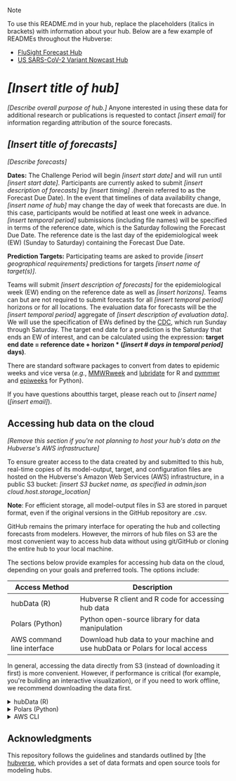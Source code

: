 > [!NOTE]
> To use this README.md in your hub, replace the placeholders (italics in
> brackets) with information about your hub.
> Below are a few example of READMEs throughout the Hubverse:
>
> - [FluSight Forecast Hub](https://github.com/cdcepi/FluSight-forecast-hub/blob/main/README.md)
> - [US SARS-CoV-2 Variant Nowcast Hub](https://github.com/reichlab/variant-nowcast-hub)

# *[Insert title of hub]*

*[Describe overall purpose of hub.]* Anyone interested in using these data for additional research or publications is
requested to contact *[insert email]* for information regarding attribution of the source forecasts.

## *[Insert title of forecasts]*

*[Describe forecasts]*

**Dates:** The Challenge Period will begin *[insert start date]* and will run until *[insert start date]*. Participants
are currently asked to submit *[insert description of forecasts]*  by *[insert timing]* .(herein referred to as the
Forecast Due Date). In the event that timelines of data availability change, *[insert name of hub]*  may change the
day of week that forecasts are due. In this case, participants would be notified at least one week in advance.
*[insert temporal period]* submissions (including file names) will be specified in terms of the reference date, which
is the Saturday following the Forecast Due Date. The reference date is the last day of the epidemiological week (EW)
(Sunday to Saturday) containing the Forecast Due Date.

**Prediction Targets:**
Participating teams are asked to provide *[insert geographical requirements]* predictions for targets
*[insert name of target(s)]*.

Teams will submit *[insert description of forecasts]* for the epidemiological week (EW) ending on the reference date
as well as *[insert horizons]*. Teams can but are not required to submit forecasts for all *[insert temporal period]*
horizons or for all locations. The evaluation data for forecasts will be the *[insert temporal period]* aggregate of
*[insert description of evaluation data]*. We will use the specification of EWs defined by the
[CDC](https://wwwn.cdc.gov/nndss/document/MMWR_Week_overview.pdf), which run Sunday through Saturday. The target end
date for a prediction is the Saturday that ends an EW of interest, and can be calculated using the expression:
**target end date = reference date + horizon * (*[insert # days in temporal period]* days)**.

There are standard software packages to convert from dates to epidemic weeks and vice versa (*e.g.*,
[MMWRweek](https://cran.r-project.org/web/packages/MMWRweek/) and
[lubridate](https://lubridate.tidyverse.org/reference/week.html) for R and [pymmwr](https://pypi.org/project/pymmwr/)
and [epiweeks](https://pypi.org/project/epiweeks/) for Python).

If you have questions aboutthis target, please reach out to *[insert name]* (*[insert email]*).

## Accessing hub data on the cloud

*[Remove this section if you're not planning to host your hub's data on the Hubverse's AWS infrastructure]*

To ensure greater access to the data created by and submitted to this hub, real-time copies of its model-output,
target, and configuration files are hosted on the Hubverse's Amazon Web Services (AWS) infrastructure,
in a public S3 bucket:
*[insert S3 bucket name, as specified in admin.json cloud.host.storage_location]*

**Note**: For efficient storage, all model-output files in S3 are stored in parquet format, even if the original
versions in the GitHub repository are .csv.

GitHub remains the primary interface for operating the hub and collecting forecasts from modelers.
However, the mirrors of hub files on S3 are the most convenient way to access hub data without using git/GitHub or
cloning the entire hub to your local machine.

The sections below provide examples for accessing hub data on the cloud, depending on your goals and
preferred tools. The options include:

| Access Method              | Description                                                                           |
| -------------------------- | ------------------------------------------------------------------------------------- |
| hubData (R)                | Hubverse R client and R code for accessing hub data                                   |
| Polars (Python)            | Python open-source library for data manipulation                                      |
| AWS command line interface | Download hub data to your machine and use hubData or Polars for local access          |

In general, accessing the data directly from S3 (instead of downloading it first) is more convenient. However, if
performance is critical (for example, you're building an interactive visualization), or if you need to work offline,
we recommend downloading the data first.

<!-------------------------------------------------- hubData ------------------------------------------------------->

<details>

<summary>hubData (R)</summary>

[hubData](https://hubverse-org.github.io/hubData), the Hubverse R client, can create an interactive session
for accessing, filtering, and transforming hub model output data stored in S3.

hubData is a good choice if you:

- already use R for data analysis
- want to interactively explore hub data from the cloud without downloading it
- want to save a subset of the hub's data (*e.g.*, forecasts for a specific date or target) to your local machine
- want to save hub data in a different file format (*e.g.*, parquet to .csv)

### Installing hubData

To install hubData and its dependencies (including the dplyr and arrow packages), follow the [instructions in the hubData documentation](https://hubverse-org.github.io/hubData/#installation).

### Using hubData

hubData's [`connect_hub()` function](https://hubverse-org.github.io/hubData/reference/connect_hub.html) returns an [Arrow
multi-file dataset](https://arrow.apache.org/docs/r/reference/Dataset.html) that represents a hub's model output data.
The dataset can be filtered and transformed using dplyr and then materialized into a local data frame
using the [`collect_hub()` function](https://hubverse-org.github.io/hubData/reference/collect_hub.html).


#### Accessing target data

*[hubData will be updated to access target data once the Hubverse target data standards are finalized.]*

#### Accessing model output data

Below is an example of using hubData to connect to a hub on S3 and filter the model output data.

```r
library(dplyr)
library(hubData)

bucket_name <- "hub-bucket-name"
hub_bucket <- s3_bucket(bucket_name)
hub_con <- hubData::connect_hub(hub_bucket, file_format = "parquet", skip_checks = TRUE)
hub_con %>%
  dplyr::filter(location == "MA", output_type == "quantile") %>%
  hubData::collect_hub()

```

- [full hubData documentation](https://hubverse-org.github.io/hubData/)

</details>

<!--------------------------------------------------- Polars ------------------------------------------------------->

<details>

<summary>Polars (Python)</summary>

The Hubverse team is currently developing a Python client (hubDataPy). Until hubDataPy is ready,
the [Polars](https://pola.rs/) library is a good option for working with hub data in S3.
Similar to pandas, Polars is based on dataframes and series. However, Polars has a more straightforward API and is
designed to work with larger-than-memory datasets.

Pandas users can access hub data as described below and then use the `to_pandas()` method to convert a Polars dataframe
to pandas format.

Polars is a good choice if you:

- already use Python for data analysis
- want to interactively explore hub data from the cloud without downloading it
- want to save a subset of the hub's data (*e.g.*, forecasts for a specific date or target) to your local machine
- want to save hub data in a different file format (*e.g.*, parquet to .csv)

### Installing polars

Use pip to install Polars:

```sh
pip install polars
```

### Using Polars

The examples below use the Polars
[`scan_parquet()` function](https://docs.pola.rs/api/python/dev/reference/api/polars.scan_parquet.html), which returns a
[LazyFrame](https://docs.pola.rs/api/python/stable/reference/lazyframe/index.html).
LazyFrames do not perform computations until necessary, so any filtering and transforms you apply to the data are
deferred until an explicit
[`collect()` operation](https://docs.pola.rs/api/python/stable/reference/lazyframe/api/polars.LazyFrame.collect.html#polars.LazyFrame.collect).

#### Accessing target data

Get all oracle-output files into a single DataFrame.

```python
import polars as pl

oracle_data = pl.scan_parquet(
    # the structure of the s3 link below will depend on how your hub organizes target data
    "s3://[hub-bucket-name]/target-data/oracle-output/*/*.parquet",
    storage_options={"skip_signature": "true"}
)

# filter and transform as needed and collect into a dataframe, for example:
oracle_dataframe = oracle_data.filter(pl.col("location") == "MA").collect()
```

#### Accessing model output data

Get the model-output files for a specific team (all rounds).
This example uses
[glob patterns to read from data multiple files into a single dataset](https://docs.pola.rs/user-guide/io/multiple/#reading-into-a-single-dataframe).

```python
import polars as pl

lf = pl.scan_parquet(
    "s3://[hub-bucket-name]/model-output/[modeling team name]/*.parquet",
    storage_options={"skip_signature": "true"}
)
```

#### Using partitions (hive-style)

If your data uses hive-style partitioning, Polars can use the partitions to filter the data before reading it.

```python
from datetime import datetime
import polars as pl

oracle_data = pl.scan_parquet(
    "s3://[hub-bucket-name]/target-data/oracle-output/",
    hive_partitioning=True,
    storage_options={"skip_signature": "true"}) \
.filter(pl.col("nowcast_date") == datetime(2025, 2, 5)) \
.collect()
```

- [Full documentation of the Polars Python API](https://docs.pola.rs/api/python/stable/reference/)

</details>

<!--------------------------------------------------- AWS CLI ------------------------------------------------------->

<details>

<summary>AWS CLI</summary>

AWS provides a terminal-based command line interface (CLI) for exploring and downloading S3 files.
This option is ideal if you:

- plan to work with hub data offline but don't want to use git or GitHub
- want to download a subset of the data (instead of the entire hub)
- are using the data for an application that requires local storage or fast response times

### Installing the AWS CLI

- Install the AWS CLI using the
[instructions here](https://docs.aws.amazon.com/cli/latest/userguide/getting-started-install.html)
- You can skip the instructions for setting up security credentials, since Hubverse data is public

### Using the AWS CLI

When using the AWS CLI, the `--no-sign-request` option is required, since it tells AWS to bypass a credential check
(*i.e.*, `--no-sign-request` allows anonymous access to public S3 data).

> [!NOTE]
> Files in the bucket's `raw` directory should not be used for analysis (they're for internal use only).

List all directories in the hub's S3 bucket:

```sh
aws s3 ls [hub-bucket-name] --no-sign-request
```

List all files in the hub's bucket:

```sh
aws s3 ls [hub-bucket-name] --recursive --no-sign-request
```

Download all of target-data contents to your current working directory:

```sh
aws s3 cp s3://[hub-bucket-name]/target-data/ . --recursive --no-sign-request
```

Download the model-output files for a specific team:

```sh
aws s3 cp s3://[hub-bucket-name]/[modeling-team-name]/UMass-flusion/ . --recursive --no-sign-request
```

- [Full documentation for `aws s3 ls`](https://docs.aws.amazon.com/cli/latest/reference/s3/ls.html)
- [Full documentation for `aws s3 cp`](https://docs.aws.amazon.com/cli/latest/reference/s3/cp.html)

</details>

## Acknowledgments

This repository follows the guidelines and standards outlined by [the
[hubverse](https://hubverse.io/en/latest/), which provides a set of data formats and open source tools for modeling hubs.
